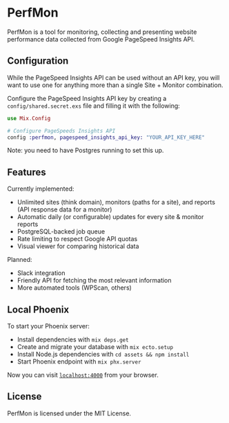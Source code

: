# PerfMon

PerfMon is a tool for monitoring, collecting and presenting website performance data collected from Google PageSpeed Insights API.

## Configuration

While the PageSpeed Insights API can be used without an API key, you will want to use one for anything more than a single Site + Monitor combination.

Configure the PageSpeed Insights API key by creating a `config/shared.secret.exs` file and filling it with the following:

```elixir
use Mix.Config

# Configure PageSpeeds Insights API
config :perfmon, pagespeed_insights_api_key: "YOUR_API_KEY_HERE"
```

Note: you need to have Postgres running to set this up.

## Features

Currently implemented:

  * Unlimited sites (think domain), monitors (paths for a site), and reports (API response data for a monitor)
  * Automatic daily (or configurable) updates for every site & monitor reports
  * PostgreSQL-backed job queue
  * Rate limiting to respect Google API quotas
  * Visual viewer for comparing historical data
  
Planned:
  * Slack integration
  * Friendly API for fetching the most relevant information
  * More automated tools (WPScan, others)

## Local Phoenix

To start your Phoenix server:

  * Install dependencies with `mix deps.get`
  * Create and migrate your database with `mix ecto.setup`
  * Install Node.js dependencies with `cd assets && npm install`
  * Start Phoenix endpoint with `mix phx.server`

Now you can visit [`localhost:4000`](http://localhost:4000) from your browser.

## License

PerfMon is licensed under the MIT License.
